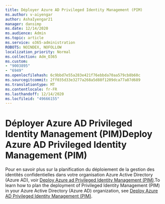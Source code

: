 ```yaml
---
title: Déployer Azure AD Privileged Identity Management (PIM)
ms.author: v-aiyengar
author: AshaIyengar21
manager: dansimp
ms.date: 12/14/2020
ms.audience: Admin
ms.topic: article
ms.service: o365-administration
ROBOTS: NOINDEX, NOFOLLOW
localization_priority: Normal
ms.collection: Adm_O365
ms.custom:
- "9003895"
- "6949"
ms.openlocfilehash: 6c9bbd7e55a283e421f76ebbda70aa579cb8b60c
ms.sourcegitcommit: 2ff035d33e3277a268a5d88f1209dca77a87d689
ms.translationtype: MT
ms.contentlocale: fr-FR
ms.lasthandoff: 12/14/2020
ms.locfileid: "49666155"
---
```

# <a name="deploy-azure-ad-privileged-identity-management-pim"></a><span data-ttu-id="e2240-102">Déployer Azure AD Privileged Identity Management (PIM)</span><span class="sxs-lookup"><span data-stu-id="e2240-102">Deploy Azure AD Privileged Identity Management (PIM)</span></span>

<span data-ttu-id="e2240-103">Pour en savoir plus sur la planification du déploiement de la gestion des identités confidentielles dans votre organisation Azure Active Directory (Azure AD), voir [Deploy Azure ad Privileged Identity Management (PIM)](https://go.microsoft.com/fwlink/?linkid=2132095).</span><span class="sxs-lookup"><span data-stu-id="e2240-103">To learn how to plan the deployment of Privileged Identity Management (PIM) in your Azure Active Directory (Azure AD) organization, see [Deploy Azure AD Privileged Identity Management (PIM)](https://go.microsoft.com/fwlink/?linkid=2132095).</span></span>